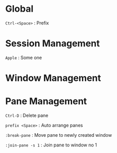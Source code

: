 Global
=================

`Ctrl-<Space>`
: Prefix

Session Management
=================

`Apple`
: Some one

Window Management
=================

Pane Management
=================

`Ctrl-D`
: Delete pane

`prefix <Space>`
: Auto arrange panes

`:break-pane`
: Move pane to newly created window

`:join-pane -s 1`
: Join pane to window no 1

